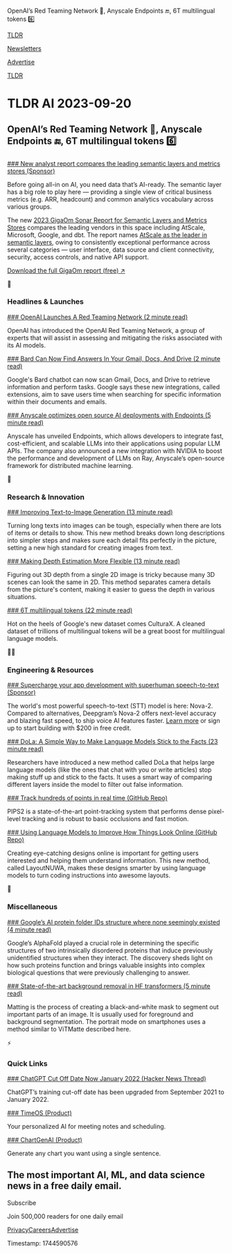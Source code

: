 OpenAI’s Red Teaming Network 🚨, Anyscale Endpoints 🔚, 6T multilingual tokens 6️⃣

[TLDR](/)

[Newsletters](/newsletters)

[Advertise](https://advertise.tldr.tech/)

[TLDR](/)

# TLDR AI 2023-09-20

## OpenAI’s Red Teaming Network 🚨, Anyscale Endpoints 🔚, 6T multilingual tokens 6️⃣

### 

[### New analyst report compares the leading semantic layers and metrics stores (Sponsor)](https://www.atscale.com/resource/gigaom-sonar-report-semantic-layers-and-metrics-stores/?utm_medium=email&amp;utm_source=tldr&amp;utm_campaign=gigaom-sonar&amp;utm_content=null&amp;utm_term=null)

Before going all-in on AI, you need data that’s AI-ready. The semantic layer has a big role to play here — providing a single view of critical business metrics (e.g. ARR, headcount) and common analytics vocabulary across various groups.

The new [2023 GigaOm Sonar Report for Semantic Layers and Metrics Stores](https://www.atscale.com/resource/gigaom-sonar-report-semantic-layers-and-metrics-stores/?utm_medium=email&utm_source=tldr&utm_campaign=gigaom-sonar&utm_content=null&utm_term=null) compares the leading vendors in this space including AtScale, Microsoft, Google, and dbt. The report names [AtScale as the leader in semantic layers](https://www.atscale.com/resource/gigaom-sonar-report-semantic-layers-and-metrics-stores/?utm_medium=email&utm_source=tldr&utm_campaign=gigaom-sonar&utm_content=null&utm_term=null), owing to consistently exceptional performance across several categories — user interface, data source and client connectivity, security, access controls, and native API support.

[Download the full GigaOm report (free) ↗️](https://www.atscale.com/resource/gigaom-sonar-report-semantic-layers-and-metrics-stores/?utm_medium=email&utm_source=tldr&utm_campaign=gigaom-sonar&utm_content=null&utm_term=null)

🚀

### Headlines & Launches

[### OpenAI Launches A Red Teaming Network (2 minute read)](https://techcrunch.com/2023/09/19/openai-launches-a-red-teaming-network-to-make-its-models-more-robust/?utm_source=tldrai)

OpenAI has introduced the OpenAI Red Teaming Network, a group of experts that will assist in assessing and mitigating the risks associated with its AI models.

[### Bard Can Now Find Answers In Your Gmail, Docs, And Drive (2 minute read)](https://www.theverge.com/2023/9/19/23878999/google-bard-ai-chatbot-gmail-docs-drive-extensions?utm_source=tldrai)

Google's Bard chatbot can now scan Gmail, Docs, and Drive to retrieve information and perform tasks. Google says these new integrations, called extensions, aim to save users time when searching for specific information within their documents and emails.

[### Anyscale optimizes open source AI deployments with Endpoints (5 minute read)](https://venturebeat.com/ai/anyscale-optimizes-open-source-ai-deployments-with-endpoints/?utm_source=tldrai)

Anyscale has unveiled Endpoints, which allows developers to integrate fast, cost-efficient, and scalable LLMs into their applications using popular LLM APIs. The company also announced a new integration with NVIDIA to boost the performance and development of LLMs on Ray, Anyscale’s open-source framework for distributed machine learning.

🧠

### Research & Innovation

[### Improving Text-to-Image Generation (13 minute read)](https://arxiv.org/abs/2309.09466v1?utm_source=tldrai)

Turning long texts into images can be tough, especially when there are lots of items or details to show. This new method breaks down long descriptions into simpler steps and makes sure each detail fits perfectly in the picture, setting a new high standard for creating images from text.

[### Making Depth Estimation More Flexible (13 minute read)](https://arxiv.org/abs/2309.09975v1?utm_source=tldrai)

Figuring out 3D depth from a single 2D image is tricky because many 3D scenes can look the same in 2D. This method separates camera details from the picture's content, making it easier to guess the depth in various situations.

[### 6T multilingual tokens (22 minute read)](https://arxiv.org/abs/2309.09400?utm_source=tldrai)

Hot on the heels of Google's new dataset comes CulturaX. A cleaned dataset of trillions of multilingual tokens will be a great boost for multilingual language models.

👨‍💻

### Engineering & Resources

[### Supercharge your app development with superhuman speech-to-text (Sponsor)](https://deepgram.com/learn/nova-2-speech-to-text-api?utm_campaign=0923%20Nova-2&amp;utm_source=TLDR%20AI&amp;utm_medium=sponsored%20newsletter&amp;utm_content=nova%202%20release%20sept%2020)

The world's most powerful speech-to-text (STT) model is here: Nova-2. Compared to alternatives, Deepgram’s Nova-2 offers next-level accuracy and blazing fast speed, to ship voice AI features faster. [Learn more](https://deepgram.com/learn/nova-2-speech-to-text-api?utm_campaign=0923%20Nova-2&utm_source=TLDR%20AI&utm_medium=sponsored%20newsletter&utm_content=nova%202%20release%20sept%2020) or sign up to start building with $200 in free credit.

[### DoLa: A Simple Way to Make Language Models Stick to the Facts (23 minute read)](https://arxiv.org/abs/2309.03883?utm_source=tldrai)

Researchers have introduced a new method called DoLa that helps large language models (like the ones that chat with you or write articles) stop making stuff up and stick to the facts. It uses a smart way of comparing different layers inside the model to filter out false information.

[### Track hundreds of points in real time (GitHub Repo)](https://github.com/aharley/pips2?utm_source=tldrai)

PIPS2 is a state-of-the-art point-tracking system that performs dense pixel-level tracking and is robust to basic occlusions and fast motion.

[### Using Language Models to Improve How Things Look Online (GitHub Repo)](https://github.com/projectnuwa/layoutnuwa?utm_source=tldrai)

Creating eye-catching designs online is important for getting users interested and helping them understand information. This new method, called LayoutNUWA, makes these designs smarter by using language models to turn coding instructions into awesome layouts.

🎁

### Miscellaneous

[### Google’s AI protein folder IDs structure where none seemingly existed (4 minute read)](https://arstechnica.com/science/2023/09/googles-ai-software-brings-order-to-protein-chaos/?utm_source=tldrai)

Google’s AlphaFold played a crucial role in determining the specific structures of two intrinsically disordered proteins that induce previously unidentified structures when they interact. The discovery sheds light on how such proteins function and brings valuable insights into complex biological questions that were previously challenging to answer.

[### State-of-the-art background removal in HF transformers (5 minute read)](https://github.com/NielsRogge/Transformers-Tutorials/blob/master/ViTMatte/Quick_inference_with_ViTMatte_for_image_matting.ipynb?utm_source=tldrai)

Matting is the process of creating a black-and-white mask to segment out important parts of an image. It is usually used for foreground and background segmentation. The portrait mode on smartphones uses a method similar to ViTMatte described here.

⚡️

### Quick Links

[### ChatGPT Cut Off Date Now January 2022 (Hacker News Thread)](https://news.ycombinator.com/item?id=37564686)

ChatGPT’s training cut-off date has been upgraded from September 2021 to January 2022.

[### TimeOS (Product)](https://www.timeos.ai/?utm_source=tldrai)

Your personalized AI for meeting notes and scheduling.

[### ChartGenAI (Product)](https://www.einblick.ai/chartgenai/?utm_source=tldrai)

Generate any chart you want using a single sentence.

## The most important AI, ML, and data science news in a free daily email.

Subscribe

Join 500,000 readers for one daily email

[Privacy](/privacy)[Careers](https://jobs.ashbyhq.com/tldr.tech)[Advertise](/ai/advertise)

Timestamp: 1744590576